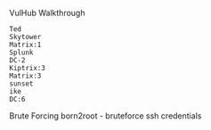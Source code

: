 VulHub Walkthrough


~~~~~~~~~~~~~~~~~~~~~~~~~~~~~~~~~
Ted
Skytower
Matrix:1
Splunk
DC-2
Kiptrix:3
Matrix:3
sunset
ike
DC:6
~~~~~~~~~~~~~~~~~~~~~~~~~~~~~~~~~
Brute Forcing 
born2root -  bruteforce ssh credentials
